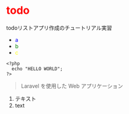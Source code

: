 # <font color="Red">todo</font>
todoリストアプリ作成のチュートリアル実習
- <font color="blue">a</font>
- <font color="green">b</font>
- <font color="yellow">c</font>

```
<?php
  echo "HELLO WORLD";
?>
```

> Laravel を使用した Web アプリケーション

1. テキスト
1. text
